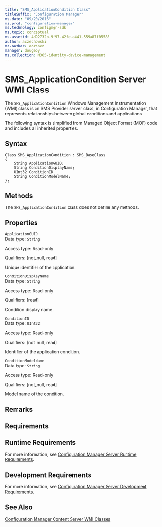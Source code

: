 ```yaml
---
title: "SMS_ApplicationCondition Class"
titleSuffix: "Configuration Manager"
ms.date: "09/20/2016"
ms.prod: "configuration-manager"
ms.technology: configmgr-sdk
ms.topic: conceptual
ms.assetid: 4d92732b-9f97-42fe-a441-559a87f05588
author: aczechowski
ms.author: aaroncz
manager: dougeby
ms.collection: M365-identity-device-management
---
```

# SMS_ApplicationCondition Server WMI Class
The `SMS_ApplicationCondition` Windows Management Instrumentation (WMI) class is an SMS Provider server class, in Configuration Manager, that represents relationships between global conditions and applications.  

 The following syntax is simplified from Managed Object Format (MOF) code and includes all inherited properties.  

## Syntax  

```  
Class SMS_ApplicationCondition : SMS_BaseClass  
{  
    String ApplicationGUID;  
    String ConditionDisplayName;  
    UInt32 ConditionID;  
    String ConditionModelName;  
};  
```  

## Methods  
 The `SMS_ApplicationCondition` class does not define any methods.  

## Properties  
 `ApplicationGUID`  
 Data type: `String`  

 Access type: Read-only  

 Qualifiers: [not_null, read]  

 Unique identifier of the application.  

 `ConditionDisplayName`  
 Data type: `String`  

 Access type: Read-only  

 Qualifiers: [read]  

 Condition display name.  

 `ConditionID`  
 Data type: `UInt32`  

 Access type: Read-only  

 Qualifiers: [not_null, read]  

 Identifier of the application condition.  

 `ConditionModelName`  
 Data type: `String`  

 Access type: Read-only  

 Qualifiers: [not_null, read]  

 Model name of the condition.  

## Remarks  

## Requirements  

## Runtime Requirements  
 For more information, see [Configuration Manager Server Runtime Requirements](../../../develop/core/reqs/server-runtime-requirements.md).  

## Development Requirements  
 For more information, see [Configuration Manager Server Development Requirements](../../../develop/core/reqs/server-development-requirements.md).  

## See Also  
 [Configuration Manager Content Server WMI Classes](../../../develop/reference/core/servers/configure/content-server-wmi-classes.md)
